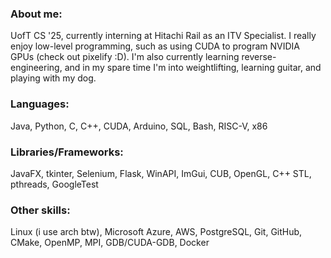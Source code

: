 ### About me:
UofT CS '25, currently interning at Hitachi Rail as an ITV Specialist. I really enjoy low-level programming, such as using CUDA to program NVIDIA GPUs (check out pixelify :D). I'm also currently learning reverse-engineering, and in my spare time I'm into weightlifting, learning guitar, and playing with my dog.
### Languages: 
Java, Python, C, C++, CUDA, Arduino, SQL, Bash, RISC-V, x86
### Libraries/Frameworks: 
JavaFX, tkinter, Selenium, Flask, WinAPI, ImGui, CUB, OpenGL, C++ STL, pthreads, GoogleTest
### Other skills: 
Linux (i use arch btw), Microsoft Azure, AWS, PostgreSQL, Git, GitHub, CMake, OpenMP, MPI, GDB/CUDA-GDB, Docker

